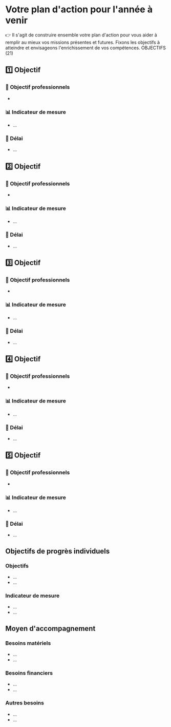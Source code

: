 # Votre plan d'action pour l'année à venir

👉 Il s'agit de construire ensemble votre plan d'action pour vous aider à remplir au mieux
vos missions présentes et futures. Fixons les objectifs à atteindre et envisageons l'enrichissement
de vos compétences. OBJECTIFS (21)

## 1️⃣ Objectif

### 📑 Objectif professionnels

- 

### 📊 Indicateur de mesure

- ...

### 📆 Délai

- ...


## 2️⃣ Objectif

### 📑 Objectif professionnels

- 

### 📊 Indicateur de mesure

- ...

### 📆 Délai

- ...


## 3️⃣ Objectif

### 📑 Objectif professionnels

- 

### 📊 Indicateur de mesure

- ...

### 📆 Délai

- ...


## 4️⃣ Objectif

### 📑 Objectif professionnels

- 

### 📊 Indicateur de mesure

- ...

### 📆 Délai

- ...



## 5️⃣ Objectif

### 📑 Objectif professionnels

- 

### 📊 Indicateur de mesure

- ...

### 📆 Délai

- ...

##  Objectifs de progrès individuels

### Objectifs

- ...
- ...

### Indicateur de mesure

- ...
- ...

## Moyen d'accompagnement

### Besoins matériels

- ...
- ...

### Besoins financiers 

- ...
- ...

### Autres besoins

- ...
- ...
